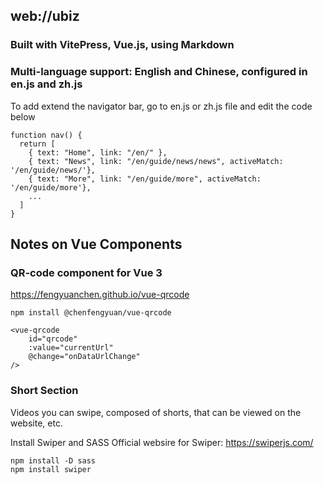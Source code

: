 ## web://ubiz
### Built with VitePress, Vue.js, using Markdown
### Multi-language support: English and Chinese, configured in en.js and zh.js
To add extend the navigator bar, go to en.js or zh.js file and edit the code below
```
function nav() {
  return [
    { text: "Home", link: "/en/" },
    { text: "News", link: "/en/guide/news/news", activeMatch: '/en/guide/news/'},
    { text: "More", link: "/en/guide/more", activeMatch: '/en/guide/more'},
    ...
  ]
}
```
## Notes on Vue Components
### QR-code component for Vue 3
https://fengyuanchen.github.io/vue-qrcode

```
npm install @chenfengyuan/vue-qrcode
```

```
<vue-qrcode
    id="qrcode"
    :value="currentUrl"
    @change="onDataUrlChange"
/>
```

### Short Section
Videos you can swipe, composed of shorts, that can be viewed on the website, etc.

Install Swiper and SASS
Official websire for Swiper: https://swiperjs.com/
```
npm install -D sass
npm install swiper
```